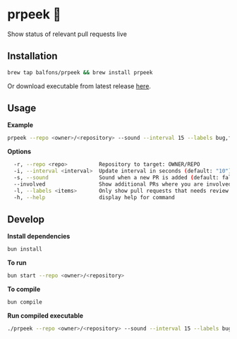 # prpeek 👀
Show status of relevant pull requests live


## Installation
```bash
brew tap balfons/prpeek && brew install prpeek
```

Or download executable from latest release [here](https://github.com/balfons/prpeek/releases).

## Usage 

**Example**
```bash
prpeek --repo <owner>/<repository> --sound --interval 15 --labels bug,feature --involved
```

**Options**
```bash
  -r, --repo <repo>          Repository to target: OWNER/REPO
  -i, --interval <interval>  Update interval in seconds (default: "10")
  -s, --sound                Sound when a new PR is added (default: false)
  --involved                 Show additional PRs where you are involved (default: false)
  -l, --labels <items>       Only show pull requests that needs review from you with any of the specified labels
  -h, --help                 display help for command
```


## Develop
**Install dependencies**

```bash
bun install
```

**To run**

```bash
bun start --repo <owner>/<repository>
```

**To compile**
```bash
bun compile
```

**Run compiled executable**
```bash
./prpeek --repo <owner>/<repository> --sound --interval 15 --labels bug,feature --involved
```